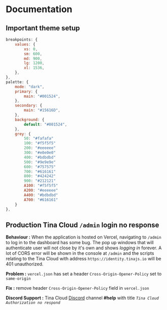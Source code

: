 # Documentation

## Important theme setup

```javascript
breakpoints: {
    values: {
        xs: 0,
        sm: 600,
        md: 900,
        lg: 1200,
        xl: 1536,
    },
},
palette: {
    mode: "dark",
    primary: {
        main: "#001524",
    },
    secondary: {
        main: "#15616D",
    },
    background: {
        default: "#001524",
    },
    grey: {
        50: "#fafafa"
        100: "#f5f5f5"
        200: "#eeeeee"
        300: "#e0e0e0"
        400: "#bdbdbd"
        500: "#9e9e9e"
        600: "#757575"
        700: "#616161"
        800: "#424242"
        900: "#212121"
        A100: "#f5f5f5"
        A200: "#eeeeee"
        A400: "#bdbdbd"
        A700: "#616161"
    }
},
```

## Production Tina Cloud `/admin` login no response

**Behaviour :** When the application is hosted on Vercel, navigating to `/admin` to log in to the dashboard has some bug. The pop up windows that will authenticate user will not close by it's own and shows _logging in_ forever. A lot of CORS error will be shown in the console at `/admin` and the scripts relating to the Tina Cloud with address `https://identity.tinajs.io` will be 401 unauthorized.

**Problem :** `vercel.json` has set a header `Cross-Origin-Opener-Policy` set to `same-origin`

**Fix :** remove header `Cross-Origin-Opener-Policy` field in `vercel.json`

**Discord Support :** Tina Cloud [Discord](https://discord.com/invite/zumN63Ybpf) channel **#help** with title _`Tina Cloud Authorization no respond`_
